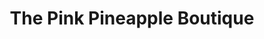 ---
title: "The Pink Pineapple Boutique"
url: /smithfield/the-pink-pineapple-boutique/
shop: clothes
---